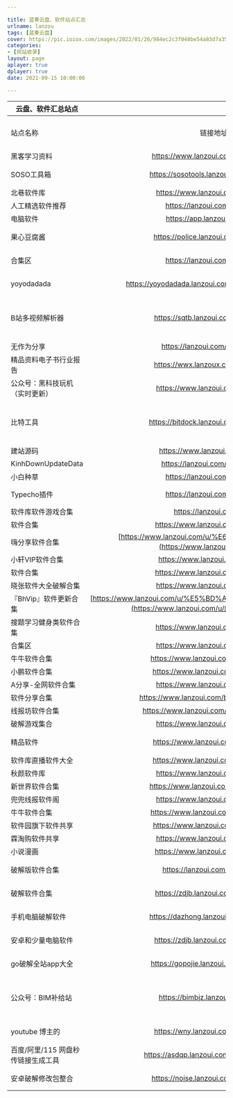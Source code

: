 ```yaml
---

title: 蓝奏云盘、软件站点汇总
urlname: lanzou
tags: [蓝奏云盘]
cover: https://pic.ioiox.com/images/2022/01/26/984ec2c3f048be54a83d7a35bc06d4ed.jpg
categories:
- [网站收录]
layout: page
aplayer: true
dplayer: true
date: 2021-09-15 10:00:00

---
```




| 云盘、软件汇总站点                 |                                                              |           |                            |                    |
| ---------------------------------- | :----------------------------------------------------------: | --------- | -------------------------- | ------------------ |
| 站点名称                           |                           链接地址                           | 密码      | 备注信息（有无失效）       | 分享人（可不填写） |
| 黑客学习资料                       |              https://www.lanzoui.com/b0ce8pmpc               | 无        | PDF文件                    | NOISE              |
| SOSO工具箱                         |           https://sosotools.lanzoui.com/b015bjrji            | C90W      | 办公表格工具               | NOISE              |
| 北巷软件库                         |               https://www.lanzoui.com/b325470                | 无        | APK                        | NOISE              |
| 人工精选软件推荐                   |                 https://lanzoui.com/b756387                  | 无        | APK                        | NOISE              |
| 电脑软件                           |                 https://app.lanzoui.com/s/wp                 | 无        | 压缩文件                   | NOISE              |
| 果心豆腐酱                         |             https://police.lanzoui.com/b015kfsoj             | 无        | 电脑软件抖音解析           | NOISE              |
| 合集区                             |                 https://lanzoui.com/b908456                  | 无        | 手机电脑软件汇总           | NOISE              |
| yoyodadada                         |       https://yoyodadada.lanzoui.com/u/yoyodadada#6h71       | 无        | 手机电脑软件汇总           | NOISE              |
| B站多视频解析器                    |              https://sqtb.lanzoui.com/b015c0ksh              | 无        | 就一个软件，官方更新同步站 | NOISE              |
| 无作为分享                         |                https://lanzoui.com/u/wuzuowei                | 无        | APK                        | NOISE              |
| 精品资料电子书行业报告             |              https://wwx.lanzoux.com/b0cdvkdfa               | 无        | 一些资料                   | NOISE              |
| 公众号：黑科技玩机（实时更新）     |               https://www.lanzoui.com/b281858                | 无        | 手机电脑软件汇总           | NOISE              |
| 比特工具                           |            https://bitdock.lanzoui.com/b01592vva             | 无        | 就一个软件，官方更新同步站 | NOISE              |
| 建站源码                           |               https://www.lanzoui.com/s/jz666                | 无        | 建站源码                   | NOISE              |
| KinhDownUpdateData                 |                https://lanzoui.com/s/KinhDown                | 无        | KinhDown                   | NOISE              |
| 小白种草                           |                 https://lanzoui.com/b587435                  | 无        | APK                        | NOISE              |
| Typecho插件                        |                 https://lanzoui.com/b967760                  | 无        | Typecho插件                | NOISE              |
| 软件库软件游戏合集                 |                  https://lanzoui.com/u/rjk                   | 无        | APK                        | NOISE              |
| 软件合集                           |              https://www.lanzoui.com/b098unlvi               | 无        | APK                        | NOISE              |
| 嗨分享软件合集                     | [https://www.lanzoui.com/u/%E6%8B%BD%E6%8B%BD](https://www.lanzoui.com/u/拽拽) | 无        | APK                        | NOISE              |
| 小轩VIP软件合集                    |                https://www.lanzoui.com/b76826                | 无        | APK                        | NOISE              |
| 软件合集                           |              https://www.lanzoui.com/b098unlvi               | 无        | APK                        | NOISE              |
| 晓张软件大全破解合集               |               https://www.lanzoui.com/b368370                | 无        | APK                        | NOISE              |
| 『BhVip』软件更新合集              | [https://www.lanzoui.com/u/%E5%BD%AA%E7%85%8CQQ1846055318](https://www.lanzoui.com/u/彪煌QQ1846055318) | 无        | APK                        | NOISE              |
| 搜题学习健身类软件合集             |              https://www.lanzoui.com/b0ejszlmf               | 无        | APK                        | NOISE              |
| 合集区                             |               https://www.lanzoui.com/b908456                | 无        | APK                        | NOISE              |
| 牛牛软件合集                       |              https://www.lanzoui.com/u/36277009              | 无        | APK                        | NOISE              |
| 小鹏软件合集                       |             https://www.lanzoui.com/u/xiaopengi              | 无        | APK                        | NOISE              |
| A分享-全网软件合集                 |               https://www.lanzoui.com/b205552                | 无        | APK                        | NOISE              |
| 软件分享合集                       |           https://www.lanzoui.com/b00z6rhzg?t=0802           | 无        | APK                        | NOISE              |
| 线报坊软件合集                     |            https://www.lanzoui.com/b60364#987456             | 无        | APK                        | NOISE              |
| 破解游戏集合                       |               https://www.lanzoui.com/b897234                | 无        | APK                        | NOISE              |
| 精品软件                           |              https://www.lanzoui.com/b069snbxg               | 无        | 手机电脑软件汇总           | NOISE              |
| 软件库直播软件大全                 |              https://www.lanzoui.com/b05f641g#               | 无        | APK                        | NOISE              |
| 秋颜软件库                         |               https://www.lanzoui.com/b341705                | 无        | APK                        | NOISE              |
| 新世界软件合集                     |             https://www.lanzoui.com/u/adminqizhu             | 无        | APK                        | NOISE              |
| 兜兜线报软件阁                     |               https://www.lanzoui.com/b133841                | 无        | APK                        | NOISE              |
| 牛牛软件合集                       |              https://www.lanzoui.com/u/36277009              | 无        | APK                        | NOISE              |
| 软件园旗下软件共享                 |              https://www.lanzoui.com/u/anxin666              | 无        | APK                        | NOISE              |
| 霖淘购软件共享                     |               https://www.lanzoui.com/b252370                | 无        | APK                        | NOISE              |
| 小说漫画                           |              https://www.lanzoui.com/b00taevfa               | 无        | APK                        | NOISE              |
| 破解版软件合集                     |                https://lanzoui.com/b00f5v42d                 | 无        | APK                        | 最rick的rick       |
| 破解软件合集                       |              https://zdjb.lanzoui.com/b010hxrdc              | 4pjc      | APK                        | 最rick的rick       |
| 手机电脑破解软件                   |            https://dazhong.lanzoui.com/b0ee9ctaj             | 无        | 安卓手机 电脑软件          | 最rick的rick       |
| 安卓和少量电脑软件                 |              https://zdjb.lanzoui.com/b00zmt4ne              | 无        | APK 少量exe                | 最rick的rick       |
| go破解全站app大全                  | [https://gopojie.lanzoui.com/b00z78rib ](https://gopojie.lanzoui.com/b00z78rib) | apaf      | go破解全站app大全          | Nai                |
| 公众号：BIM补给站                  |               https://bimbjz.lanzoux.com/s/BJZ               | 无        | 各类软件，win，苹果，安卓  | Nai                |
| youtube 博主的                     |              https://wny.lanzoui.com/b016pdopa               | 4rxw      | 手机电脑软件汇总           | NOISE              |
| 百度/阿里/115 网盘秒传链接生成工具 |           https://asdqp.lanzoui.com/b08slkeli#h5wv           | h5wv      |                            | NOISE              |
| 安卓破解修改包整合                 |             https://noise.lanzoui.com/b00ow5xpa              | 密码:35go |                            | NOISE              |